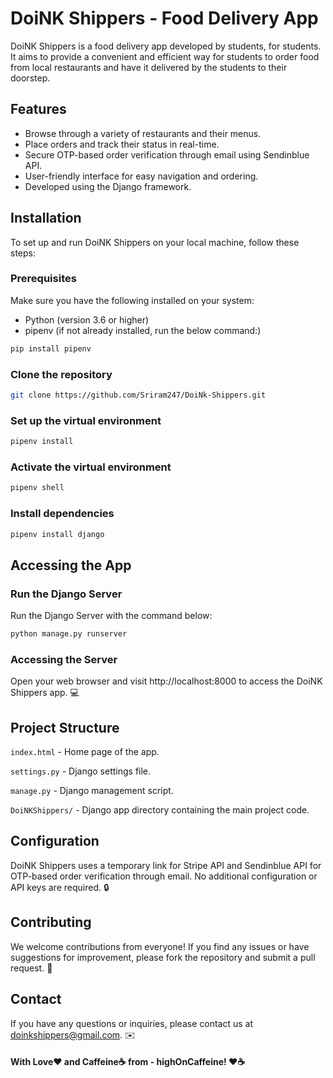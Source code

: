# DoiNK Shippers - Food Delivery App

DoiNK Shippers is a food delivery app developed by students, for students. It aims to provide a convenient and efficient way for students to order food from local restaurants and have it delivered by the students to their doorstep.

## Features

- Browse through a variety of restaurants and their menus.
- Place orders and track their status in real-time.
- Secure OTP-based order verification through email using Sendinblue API.
- User-friendly interface for easy navigation and ordering.
- Developed using the Django framework.


## Installation

To set up and run DoiNK Shippers on your local machine, follow these steps:

### Prerequisites

Make sure you have the following installed on your system:

- Python (version 3.6 or higher)
- pipenv (if not already installed, run the below command:)
```bash
pip install pipenv
```

### Clone the repository

```bash
git clone https://github.com/Sriram247/DoiNk-Shippers.git
```

### Set up the virtual environment

```bash
pipenv install
```

### Activate the virtual environment

```bash
pipenv shell
```

### Install dependencies

```bash
pipenv install django
```

## Accessing the App

### Run the Django Server

Run the Django Server with the command below:
```bash
python manage.py runserver
```

### Accessing the Server

Open your web browser and visit http://localhost:8000 to access the DoiNK Shippers app. 💻

## Project Structure

`index.html` - Home page of the app.

`settings.py` - Django settings file.

`manage.py` - Django management script.

`DoiNKShippers/` - Django app directory containing the main project code.

## Configuration

DoiNK Shippers uses a temporary link for Stripe API and Sendinblue API for OTP-based order verification through email. No additional configuration or API keys are required. 🔒

## Contributing

We welcome contributions from everyone! If you find any issues or have suggestions for improvement, please fork the repository and submit a pull request. 🚀

## Contact
If you have any questions or inquiries, please contact us at doinkshippers@gmail.com. ✉️

#### With Love❤️ and Caffeine☕️ from - highOnCaffeine! ❤️☕️

